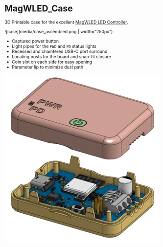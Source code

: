 # MagWLED_Case
3D Printable case for the excellent [MagWLED LED Controller](https://magwled.com/).

![case](media/case_assembled.png | width="250px")


* Captured power button
* Light pipes for the `PWD` and `PD` status lights
* Recessed and chamfered USB-C port surround
* Locating posts for the board and snap-fit closure
* Coin slot on each side for easy opening
* Parameter lip to minimize dust path


![case exploded](media/case_exploded.png)

